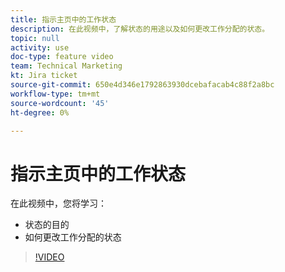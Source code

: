 ```yaml
---
title: 指示主页中的工作状态
description: 在此视频中，了解状态的用途以及如何更改工作分配的状态。
topic: null
activity: use
doc-type: feature video
team: Technical Marketing
kt: Jira ticket
source-git-commit: 650e4d346e1792863930dcebafacab4c88f2a8bc
workflow-type: tm+mt
source-wordcount: '45'
ht-degree: 0%

---
```


# 指示主页中的工作状态

在此视频中，您将学习：

* 状态的目的
* 如何更改工作分配的状态

>[!VIDEO](https://video.tv.adobe.com/v/335101/?quality=12&learn=on)
